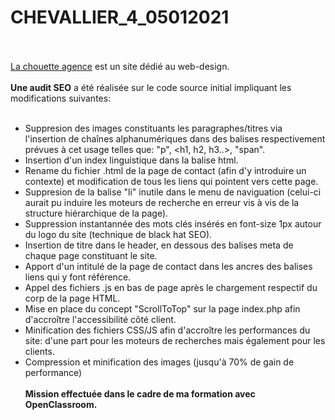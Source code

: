 # CHEVALLIER_4_05012021
<br /><br />
<a href="https://messagegit.github.io/CHEVALLIER_4_05012021/">La chouette agence</a> est un site dédié au web-design.
<br /><br />
<b>Une audit SEO</b> a été réalisée sur le code source initial impliquant les modifications suivantes:
<br /><br />
- Suppresion des images constituants les paragraphes/titres via l'insertion de chaînes alphanumériques dans des balises respectivement prévues à cet usage telles que: "p", <h1, h2, h3..>, "span".<br />
- Insertion d'un index linguistique dans la balise html.<br />
- Rename du fichier .html de la page de contact (afin d'y introduire un contexte) et modification de tous les liens qui pointent vers cette page.<br />
- Suppresion de la balise "li" inutile dans le menu de naviguation (celui-ci aurait pu induire les moteurs de recherche en erreur vis à vis de la structure hiérarchique de la page).<br />
- Suppression instantannée des mots clés insérés en font-size 1px autour du logo du site (technique de black hat SEO).<br />
- Insertion de titre dans le header, en dessous des balises meta de chaque page constituant le site.<br />
- Apport d'un intitulé de la page de contact dans les ancres des balises liens qui y font référence.<br />
- Appel des fichiers .js en bas de page après le chargement respectif du corp de la page HTML.<br />
- Mise en place du concept "ScrollToTop" sur la page index.php afin d'accroître l'accessibilité côté client.<br />
- Minification des fichiers CSS/JS afin d'accroître les performances du site: d'une part pour les moteurs de recherches mais également pour les clients.<br />
- Compression et minification des images (jusqu'à 70% de gain de performance)
<br /><br /><b>Mission effectuée dans le cadre de ma formation avec OpenClassroom.</b>
